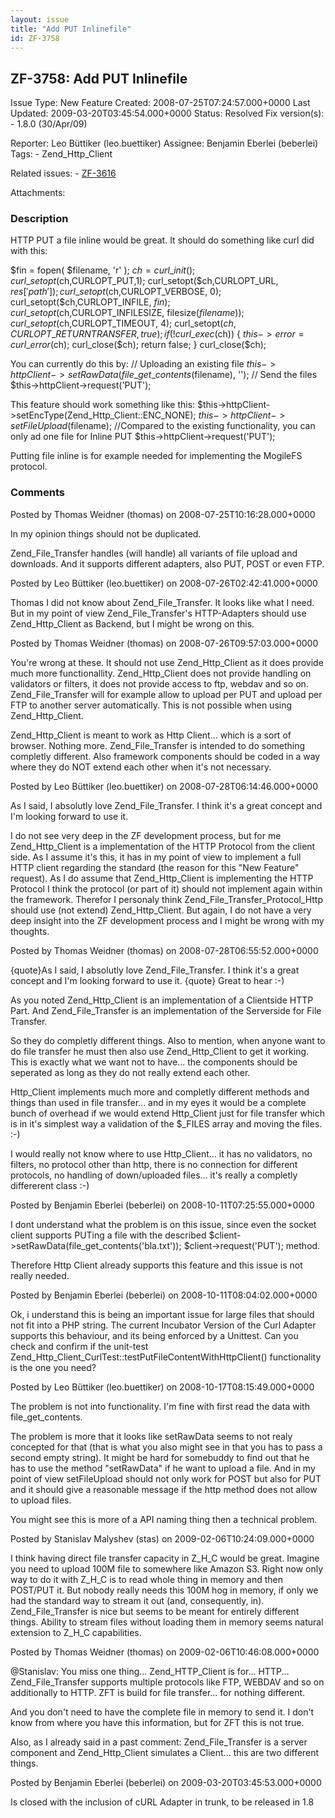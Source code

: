```yaml
---
layout: issue
title: "Add PUT Inlinefile"
id: ZF-3758
---
```


ZF-3758: Add PUT Inlinefile
---------------------------

 Issue Type: New Feature Created: 2008-07-25T07:24:57.000+0000 Last Updated: 2009-03-20T03:45:54.000+0000 Status: Resolved Fix version(s): - 1.8.0 (30/Apr/09)
 
 Reporter:  Leo Büttiker (leo.buettiker)  Assignee:  Benjamin Eberlei (beberlei)  Tags: - Zend\_Http\_Client
 
 Related issues: - [ZF-3616](/issues/browse/ZF-3616)
 
 Attachments: 
### Description

HTTP PUT a file inline would be great. It should do something like curl did with this:

$fin = fopen( $filename, 'r' ); $ch = curl\_init(); curl\_setopt($ch,CURLOPT\_PUT,1); curl\_setopt($ch,CURLOPT\_URL, $res['path']); curl\_setopt($ch,CURLOPT\_VERBOSE, 0); curl\_setopt($ch,CURLOPT\_INFILE, $fin); curl\_setopt($ch,CURLOPT\_INFILESIZE, filesize($filename)); curl\_setopt($ch,CURLOPT\_TIMEOUT, 4); curl\_setopt($ch, CURLOPT\_RETURNTRANSFER, true); if(!curl\_exec($ch)) { $this->error=curl\_error($ch); curl\_close($ch); return false; } curl\_close($ch);

You can currently do this by: // Uploading an existing file $this->httpClient->setRawData(file\_get\_contents($filename), ''); // Send the files $this->httpClient->request('PUT');

This feature should work something like this: $this->httpClient->setEncType(Zend\_Http\_Client::ENC\_NONE); $this->httpClient->setFileUpload($filename); //Compared to the existing functionality, you can only ad one file for Inline PUT $this->httpClient->request('PUT');

Putting file inline is for example needed for implementing the MogileFS protocol.

 

 

### Comments

Posted by Thomas Weidner (thomas) on 2008-07-25T10:16:28.000+0000

In my opinion things should not be duplicated.

Zend\_File\_Transfer handles (will handle) all variants of file upload and downloads. And it supports different adapters, also PUT, POST or even FTP.

 

 

Posted by Leo Büttiker (leo.buettiker) on 2008-07-26T02:42:41.000+0000

Thomas I did not know about Zend\_File\_Transfer. It looks like what I need. But in my point of view Zend\_File\_Transfer's HTTP-Adapters should use Zend\_Http\_Client as Backend, but I might be wrong on this.

 

 

Posted by Thomas Weidner (thomas) on 2008-07-26T09:57:03.000+0000

You're wrong at these. It should not use Zend\_Http\_Client as it does provide much more functionallity. Zend\_Http\_Client does not provide handling on validators or filters, it does not provide access to ftp, webdav and so on. Zend\_File\_Transfer will for example allow to upload per PUT and upload per FTP to another server automatically. This is not possible when using Zend\_Http\_Client.

Zend\_Http\_Client is meant to work as Http Client... which is a sort of browser. Nothing more. Zend\_File\_Transfer is intended to do something completly different. Also framework components should be coded in a way where they do NOT extend each other when it's not necessary.

 

 

Posted by Leo Büttiker (leo.buettiker) on 2008-07-28T06:14:46.000+0000

As I said, I absolutly love Zend\_File\_Transfer. I think it's a great concept and I'm looking forward to use it.

I do not see very deep in the ZF development process, but for me Zend\_Http\_Client is a implementation of the HTTP Protocol from the client side. As I assume it's this, it has in my point of view to implement a full HTTP client regarding the standard (the reason for this "New Feature" request). As I do assume that Zend\_Http\_Client is implementing the HTTP Protocol I think the protocol (or part of it) should not implement again within the framework. Therefor I personaly think Zend\_File\_Transfer\_Protocol\_Http should use (not extend) Zend\_Http\_Client. But again, I do not have a very deep insight into the ZF development process and I might be wrong with my thoughts.

 

 

Posted by Thomas Weidner (thomas) on 2008-07-28T06:55:52.000+0000

{quote}As I said, I absolutly love Zend\_File\_Transfer. I think it's a great concept and I'm looking forward to use it. {quote} Great to hear :-)

As you noted Zend\_Http\_Client is an implementation of a Clientside HTTP Part. And Zend\_File\_Transfer is an implementation of the Serverside for File Transfer.

So they do completly different things. Also to mention, when anyone want to do file transfer he must then also use Zend\_Http\_Client to get it working. This is exactly what we want not to have... the components should be seperated as long as they do not really extend each other.

Http\_Client implements much more and completly different methods and things than used in file transfer... and in my eyes it would be a complete bunch of overhead if we would extend Http\_Client just for file transfer which is in it's simplest way a validation of the $\_FILES array and moving the files. :-)

I would really not know where to use Http\_Client... it has no validators, no filters, no protocol other than http, there is no connection for different protocols, no handling of down/uploaded files... it's really a completly differerent class :-)

 

 

Posted by Benjamin Eberlei (beberlei) on 2008-10-11T07:25:55.000+0000

I dont understand what the problem is on this issue, since even the socket client supports PUTing a file with the described $client->setRawData(file\_get\_contents('bla.txt')); $client->request('PUT'); method.

Therefore Http Client already supports this feature and this issue is not really needed.

 

 

Posted by Benjamin Eberlei (beberlei) on 2008-10-11T08:04:02.000+0000

Ok, i understand this is being an important issue for large files that should not fit into a PHP string. The current Incubator Version of the Curl Adapter supports this behaviour, and its being enforced by a Unittest. Can you check and confirm if the unit-test Zend\_Http\_Client\_CurlTest::testPutFileContentWithHttpClient() functionality is the one you need?

 

 

Posted by Leo Büttiker (leo.buettiker) on 2008-10-17T08:15:49.000+0000

The problem is not into functionality. I'm fine with first read the data with file\_get\_contents.

The problem is more that it looks like setRawData seems to not realy concepted for that (that is what you also might see in that you has to pass a second empty string). It might be hard for somebuddy to find out that he has to use the method "setRawData" if he want to upload a file. And in my point of view setFileUpload should not only work for POST but also for PUT and it should give a reasonable message if the http method does not allow to upload files.

You might see this is more of a API naming thing then a technical problem.

 

 

Posted by Stanislav Malyshev (stas) on 2009-02-06T10:24:09.000+0000

I think having direct file transfer capacity in Z\_H\_C would be great. Imagine you need to upload 100M file to somewhere like Amazon S3. Right now only way to do it with Z\_H\_C is to read whole thing in memory and then POST/PUT it. But nobody really needs this 100M hog in memory, if only we had the standard way to stream it out (and, consequently, in). Zend\_File\_Transfer is nice but seems to be meant for entirely different things. Ability to stream files without loading them in memory seems natural extension to Z\_H\_C capabilities.

 

 

Posted by Thomas Weidner (thomas) on 2009-02-06T10:46:08.000+0000

@Stanislav: You miss one thing... Zend\_HTTP\_Client is for... HTTP... Zend\_File\_Transfer supports multiple protocols like FTP, WEBDAV and so on additionally to HTTP. ZFT is build for file transfer... for nothing different.

And you don't need to have the complete file in memory to send it. I don't know from where you have this information, but for ZFT this is not true.

Also, as I already said in a past comment: Zend\_File\_Transfer is a server component and Zend\_Http\_Client simulates a Client... this are two different things.

 

 

Posted by Benjamin Eberlei (beberlei) on 2009-03-20T03:45:53.000+0000

Is closed with the inclusion of cURL Adapter in trunk, to be released in 1.8

 

 